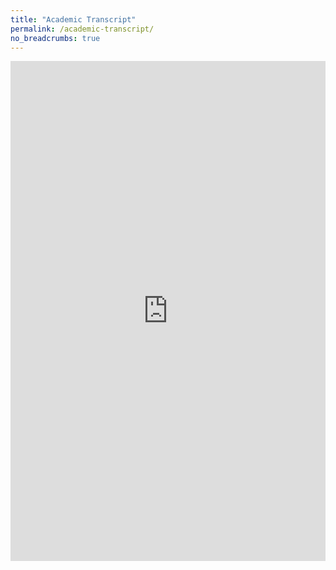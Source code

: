 ```yaml
---
title: "Academic Transcript"
permalink: /academic-transcript/
no_breadcrumbs: true
---
```


<iframe src="https://drive.google.com/file/d/1aVSIvKxpH8aExJ6k79uwo7M4-XGbWbZ3/preview" width="100%" height="800px" style="border: none"></iframe>
